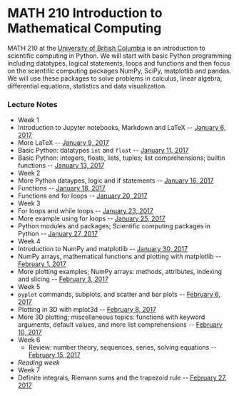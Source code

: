 # MATH 210 Introduction to Mathematical Computing

MATH 210 at the [University of British Columbia](http://www.math.ubc.ca) is an introduction to scientific computing in Python. We will start with basic Python programming including datatypes, logical statements, loops and functions and then focus on the scientific computing packages NumPy, SciPy, matplotlib and pandas. We will use these packages to solve problems in calculus, linear algebra, differential equations, statistics and data visualization.

### Lecture Notes

* Week 1
 * Introduction to Jupyter notebooks, Markdown and LaTeX -- [January 6, 2017](notes-week-01/notes-2017-01-06.ipynb)
 * More LaTeX -- [January 9, 2017](notes-week-01/notes-2017-01-09.ipynb)
 * Basic Python: datatypes `int` and `float` -- [January 11, 2017](notes-week-01/notes-2017-01-11.ipynb)
 * Basic Python: integers, floats, lists, tuples; list comprehensions; builtin functions -- [January 13, 2017](notes-week-01/notes-2017-01-13.ipynb)
* Week 2
 * More Python dataypes, logic and if statements -- [January 16, 2017](notes-week-02/notes-2017-01-16.ipynb)
 * Functions -- [January 18, 2017](notes-week-02/notes-2017-01-18.ipynb)
 * Functions and for loops -- [January 20, 2017](notes-week-02/notes-2017-01-20.ipynb)
* Week 3
 * For loops and while loops -- [January 23, 2017](notes-week-03/notes-2017-01-23.ipynb)
 * More example using for loops -- [January 25, 2017](notes-week-03/notes-2017-01-25.ipynb)
 * Python modules and packages; Scientific computing packages in Python -- [January 27, 2017](notes-week-03/notes-2017-01-27.ipynb)
* Week 4
 * Introduction to NumPy and matplotlib -- [January 30, 2017](notes-week-04/notes-2017-01-30.ipynb)
 * NumPy arrays, mathematical functions and plotting with matplotlib -- [February 1, 2017](notes-week-04/notes-2017-02-01.ipynb)
 * More plotting examples; NumPy arrays: methods, attributes, indexing and slicing -- [February 3, 2017](notes-week-04/notes-2017-02-03.ipynb)
* Week 5
 * `pyplot` commands, subplots, and scatter and bar plots -- [February 6, 2017](notes-week-05/notes-2017-02-06.ipynb)
 * Plotting in 3D with mplot3d -- [February 8, 2017](notes-week-05/notes-2017-02-08.ipynb)
 * More 3D plotting; miscellaneous topics: functions with keyword arguments, default values, and more list comprehensions -- [February 10, 2017](notes-week-05/notes-2017-02-10.ipynb)
* Week 6
  * Review: number theory, sequences, series, solving equations -- [February 15, 2017](notes-week-06/notes-2017-02-15.ipynb)
* *Reading week*
* Week 7
 * Definite integrals, Riemann sums and the trapezoid rule -- [February 27, 2017](notes-week-07/notes-2017-02-27.ipynb)
